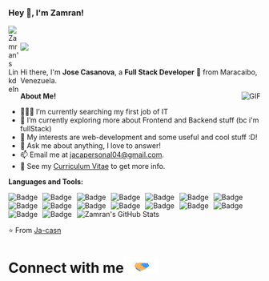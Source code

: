 <!-- <h3 title="hehehe"> Hi there! 👋</h3> -->

<!--
**ZamranxD/ZamranxD** is a ✨ _special_ ✨ repository because its `README.md` (this file) appears on your GitHub profile.

Here are some ideas to get you started:

- 🔭 I’m currently working on ...
- 🌱 I’m currently learning ...
- 👯 I’m looking to collaborate on ...
- 🤔 I’m looking for help with ...
- 💬 Ask me about ...
- 📫 How to reach me: ...
- 😄 Pronouns: ...
- ⚡ Fun fact: ...
-->
<h3 title="hehehe"> Hey 👋, I'm Zamran!</h3>

<a href="https://www.linkedin.com/in/zamranxd/">
  <img align="left" alt="Zamran's LinkdeIn" width="24px" src="https://cdn.jsdelivr.net/npm/simple-icons@v3/icons/linkedin.svg" />
</a>
<br>
<br>
<img src="https://komarev.com/ghpvc/?username=ZamranxD&color=blueviolet">
<br />
<br />

Hi there, I'm **Jose Casanova**, a **Full Stack Developer** 🚀 from Maracaibo, Venezuela.

  <img align="right" alt="GIF" src="https://i.pinimg.com/originals/e4/26/70/e426702edf874b181aced1e2fa5c6cde.gif" />

**About Me!**

- 👨🏽‍💻 I’m currently searching my first job of IT
- 🌱 I’m currently exploring more about Frontend and Backend stuff (bc i'm fullStack) 
- 🤔 My interests are web-development and some useful and cool stuff :D!
- 💬 Ask me about anything, I love to answer!
- 📫 Email me at [jacapersonal04@gmail.com](mailto:jacapersonal04@gmail.com).
- 📝 See my [Curriculum Vitae](https://drive.google.com/file/d/1dqLB8OCX55Q72oSKJKBF95UEuFUkIyh-/view?usp=sharing) to get more info.


**Languages and Tools:**  


<img alt="Badge" style="float: left; margin-right: 10px;" src="https://img.shields.io/badge/python%20-%2314354C.svg?&style=for-the-badge&logo=python&logoColor=white"/>    <img alt="Badge" style="float: left; margin-right: 10px;"  src="https://img.shields.io/badge/dart-%230175C2.svg?&style=for-the-badge&logo=dart&logoColor=white"/>    <img alt="Badge" style="float: left; margin-right: 10px;"  src ="https://img.shields.io/badge/Flutter-%2302569B.svg?&style=for-the-badge&logo=flutter&logoColor=white"/>    <img alt="Badge" style="float: left; margin-right: 10px;"  src="https://img.shields.io/badge/html5%20-%23E34F26.svg?&style=for-the-badge&logo=html5&logoColor=white"/>    <img alt="Badge" style="float: left; margin-right: 10px;"  src="https://img.shields.io/badge/css3%20-%231572B6.svg?&style=for-the-badge&logo=css3&logoColor=white"/>    <img alt="Badge" style="float: left; margin-right: 10px;" src="https://img.shields.io/badge/react%20-%2320232a.svg?&style=for-the-badge&logo=react&logoColor=%2361DAFB"/>    <img alt="Badge" style="float: left; margin-right: 10px;"  src ="https://img.shields.io/badge/Jupyter_Notebook%20-%23F37626.svg?&style=for-the-badge&logo=jupyter&logoColor=white"/>    <img alt="Badge" style="float: left; margin-right: 10px;"  src="https://img.shields.io/badge/javascript%20-%23323330.svg?&style=for-the-badge&logo=javascript&logoColor=%23F7DF1E"/>    <img alt="Badge" style="float: left; margin-right: 10px;"  src="https://img.shields.io/badge/node.js%20-%2343853D.svg?&style=for-the-badge&logo=node.js&logoColor=white"/>    <img alt="Badge" style="float: left; margin-right: 10px;"  src="https://img.shields.io/badge/bootstrap%20-%23563D7C.svg?&style=for-the-badge&logo=bootstrap&logoColor=white"/>    <img alt="Badge" style="float: left; margin-right: 10px;" src="https://img.shields.io/badge/go-%2300ADD8.svg?&style=for-the-badge&logo=go&logoColor=white"/>    <img alt="Badge" style="float: left; margin-right: 10px;"  src ="https://img.shields.io/badge/MongoDB-%234ea94b.svg?&style=for-the-badge&logo=mongodb&logoColor=white"/>    <img alt="Badge" style="float: left; margin-right: 10px;"  src="https://img.shields.io/badge/git%20-%23F05033.svg?&style=for-the-badge&logo=git&logoColor=white"/>    <img alt="Badge" style="float: left; margin-right: 10px;"  src="https://img.shields.io/badge/flask%20-%23000.svg?&style=for-the-badge&logo=flask&logoColor=white"/>    <img alt="Badge" style="float: left; margin-right: 10px;"  src="https://img.shields.io/badge/shell_script%20-%23121011.svg?&style=for-the-badge&logo=gnu-bash&logoColor=white"/>   <img alt="Badge" style="float: left; margin-right: 10px;"  src="https://img.shields.io/badge/OpenCV%20-%23FFBB00.svg?&style=for-the-badge&logo=Canonical&logoColor=white"/>

<br>
<br>

<img src="https://github-readme-stats.vercel.app/api?username=ZamranxD&show_icons=true&hide_border=true&count_private=true&theme=shades-of-purple&icon_color=fad000" alt="Zamran's GitHub Stats">

⭐️ From [Ja-casn](https://github.com/Ja-casn)


# Connect with me<img src="https://github.com/SatYu26/SatYu26/blob/master/Assets/Handshake.gif" height="32px">




